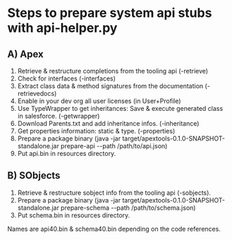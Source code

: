 
# Steps to prepare system api stubs with api-helper.py

## A) Apex

1. Retrieve & restructure completions from the tooling api (-retrieve)
2. Check for interfaces (-interfaces)
3. Extract class data & method signatures from the documentation (-retrievedocs)
4. Enable in your dev org all user licenses (in User+Profile)
3. Use TypeWrapper to get inheritances: Save & execute generated class in salesforce. (-getwrapper)
4. Download Parents.txt and add inheritance infos. (-inheritance)
5. Get properties information: static & type. (-properties)
6. Prepare a package binary (java -jar target/apextools-0.1.0-SNAPSHOT-standalone.jar prepare-api --path /path/to/api.json)
7. Put api.bin in resources directory.

## B) SObjects

1. Retrieve & restructure sobject info from the tooling api (-sobjects).
2. Prepare a package binary (java -jar target/apextools-0.1.0-SNAPSHOT-standalone.jar prepare-schema --path /path/to/schema.json)
3. Put schema.bin in resources directory.

Names are api40.bin & schema40.bin depending on the code references.